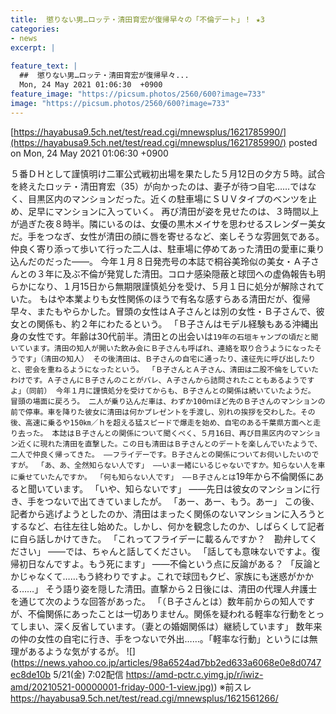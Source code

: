 ```yaml
---
title:  懲りない男…ロッテ・清田育宏が復帰早々の「不倫デート」！ ★3  
categories:
- news
excerpt: |
  
feature_text: |
  ##  懲りない男…ロッテ・清田育宏が復帰早々...
  Mon, 24 May 2021 01:06:30  +0900
feature_image: "https://picsum.photos/2560/600?image=733"
image: "https://picsum.photos/2560/600?image=733"
---
```


[https://hayabusa9.5ch.net/test/read.cgi/mnewsplus/1621785990/](https://hayabusa9.5ch.net/test/read.cgi/mnewsplus/1621785990/)
posted on Mon, 24 May 2021 01:06:30  +0900

<!--more-->

５番ＤＨとして謹慎明け二軍公式戦初出場を果たした５月12日の夕方５時。試合を終えたロッテ・清田育宏（35）が向かったのは、妻子が待つ自宅……ではなく、目黒区内のマンションだった。近くの駐車場にＳＵＶタイプのベンツを止め、足早にマンションに入っていく。 再び清田が姿を見せたのは、３時間以上が過ぎた夜８時半。隣にいるのは、女優の黒木メイサを思わせるスレンダー美女だ。手をつなぎ、女性が清田の顔に唇を寄せるなど、楽しそうな雰囲気である。仲良く寄り添って歩いて行った二人は、駐車場に停めてあった清田の愛車に乗り込んだのだった——。 今年１月８日発売号の本誌で桐谷美玲似の美女・Ａ子さんとの３年に及ぶ不倫が発覚した清田。コロナ感染隠蔽と球団への虚偽報告も明らかになり、１月15日から無期限謹慎処分を受け、５月１日に処分が解除されていた。 もはや本業よりも女性関係のほうで有名な感すらある清田だが、復帰早々、またもやらかした。冒頭の女性はＡ子さんとは別の女性・Ｂ子さんで、彼女との関係も、約２年にわたるという。 「Ｂ子さんはモデル経験もある沖縄出身の女性です。年齢は30代前半。清田との出会いは`19年の石垣キャンプの頃だと聞いています。清田の知人が開いた飲み会にＢ子さんも呼ばれ、連絡を取り合うようになったそうです」（清田の知人） その後清田は、Ｂ子さんの自宅に通ったり、遠征先に呼び出したりと、密会を重ねるようになったという。 「Ｂ子さんとＡ子さん、清田は二股不倫をしていたわけです。Ａ子さんにＢ子さんのことがバレ、Ａ子さんから詰問されたこともあるようですよ」（同前） 今年１月に謹慎処分を受けてからも、Ｂ子さんとの関係は続いていたようだ。 冒頭の場面に戻ろう。 二人が乗り込んだ車は、わずか100ｍほど先のＢ子さんのマンションの前で停車。車を降りた彼女に清田は何かプレゼントを手渡し、別れの挨拶を交わした。その後、高速に乗るや150㎞／ｈを超える猛スピードで爆走を始め、自宅のある千葉県方面へと走り去った。 本誌はＢ子さんとの関係について聞くべく、５月16日、再び目黒区内のマンション近くに現れた清田を直撃した。この日も清田はＢ子さんとのデートを楽しんでいたようで、二人で仲良く帰ってきた。 ——フライデーです。Ｂ子さんとの関係についてお伺いしたいのですが。 「あ、あ、全然知らない人です」 ——いま一緒にいるじゃないですか。知らない人を車に乗せていたんですか。 「何も知らない人です」 ——Ｂ子さんとは`19年から不倫関係にあると聞いています。 「いや、知らないです」 ——先日は彼女のマンションに行き、手をつないで出てきていましたが。 「あー、あー、もう。あー」 この後、記者から逃げようとしたのか、清田はまったく関係のないマンションに入ろうとするなど、右往左往し始めた。しかし、何かを観念したのか、しばらくして記者に自ら話しかけてきた。 「これってフライデーに載るんですか？　勘弁してください」 ——では、ちゃんと話してください。 「話しても意味ないですよ。復帰初日なんですよ。もう死にます」 ——不倫という点に反論がある？ 「反論とかじゃなくて……もう終わりですよ。これで球団もクビ、家族にも迷惑がかかる……」 そう語り姿を隠した清田。直撃から２日後には、清田の代理人弁護士を通じて次のような回答があった。 「（Ｂ子さんとは）数年前からの知人ですが、不倫関係にあったことは一切ありません。関係を疑われる軽率な行動をとってしまい、深く反省しています。（妻との婚姻関係は）継続しています」 数年来の仲の女性の自宅に行き、手をつないで外出……。「軽率な行動」というには無理があるような気がするが。 ![](https://news.yahoo.co.jp/articles/98a6524ad7bb2ed633a6068e0e8d0747ec8de10b 5/21(金) 7:02配信 [https://amd-pctr.c.yimg.jp/r/iwiz-amd/20210521-00000001-friday-000-1-view.jpg)](https://amd-pctr.c.yimg.jp/r/iwiz-amd/20210521-00000001-friday-000-1-view.jpg)) ※前スレ https://hayabusa9.5ch.net/test/read.cgi/mnewsplus/1621561266/

